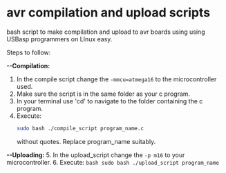 # avr compilation and upload scripts
bash script to make compilation and upload to avr boards using using USBasp programmers on LInux easy.

Steps to follow:
 
 **--Compilation:**
1. In the compile script change the ```-mmcu=atmega16``` to the microcontroller used.
2. Make sure the script is in the same folder as your c program.
3. In your terminal use 'cd' to navigate to the folder containing the c program.
4. Execute:
    ``` bash 
    sudo bash ./compile_script program_name.c
     ``` 
    without quotes. Replace program_name suitably.
    
    
 
 **--Uploading:**
5. In the upload_script change the ```-p m16``` to your microcontroller.
6. Execute:
    ```bash
    sudo bash ./upload_script program_name
    ```
